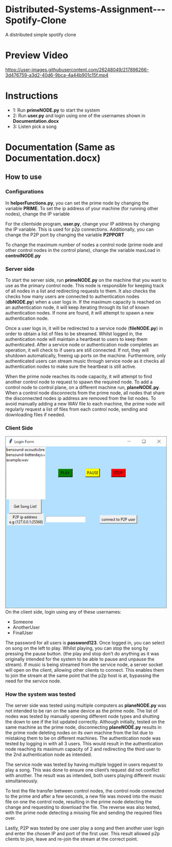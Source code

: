 # Distributed-Systems-Assignment---Spotify-Clone
A distributed simple spotify clone

# Preview Video
https://user-images.githubusercontent.com/26248049/217896266-3d476759-a3d2-40d6-9bca-4a44b901c15f.mp4

# Instructions
* 1: Run **primeNODE.py** to start the system
* 2: Run **user.py** and login using one of the usernames shown in **Documentation.docx**
* 3: Listen pick a song

# Documentation (Same as Documentation.docx)

## How to use
### Configurations
In **helperFunctions.py**, you can set the prime node by changing the variable **PRIME**. To set the ip address of your machine (for running other nodes), change the IP variable

For the clientside program, **user.py**, change your IP address by changing the IP variable. This is used for p2p connections. Additionally, you can change the P2P port by changing the variable **P2PPORT**

To change the maximum number of nodes a control node (prime node and other control nodes in the control plane), change the variable maxLoad in **controlNODE.py**

### Server side
To start the server side, run **primeNODE.py** on the machine that you want to use as the primary control node. This node is responsible for keeping track of all nodes in a list and redirecting requests to them. It also checks the checks how many users are connected to authentication nodes (**dbNODE.py**) when a user logs in. If the maximum capacity is reached on an authentication node, it will keep iterating through its list of known authentication nodes. If none are found, it will attempt to spawn a new authentication node.

Once a user logs in, it will be redirected to a service node (**fileNODE.py**) in order to obtain a list of files to be streamed. Whilst logged in, the authentication node will maintain a heartbeat to users to keep them authenticated. After a service node or authentication node completes an operation, it will check to if users are still connected. If not, they will shutdown automatically, freeing up ports on the machine. Furthermore, only authenticated users can stream music through service node as it checks all authentication nodes to make sure the heartbeat is still active.

When the prime node reaches its node capacity, it will attempt to find another control node to request to spawn the required node. To add a control node to control plane, on a different machine run, **planeNODE.py**. When a control node disconnects from the prime node, all nodes that share the disconnected nodes ip address are removed from the list nodes. To avoid manually adding a new WAV file to each machine, the prime node will regularly request a list of files from each control node, sending and downloading files if needed.

### Client Side
![User preview](userPreview.png?raw=true "Preview of the user.py when logged in")
On the client side, login using any of these usernames:
* Someone
* AnotherUser
* FinalUser

The password for all users is **password123**. Once logged in, you can select on song on the left to play. Whilst playing, you can stop the song by pressing the pause button. (the play and stop don’t do anything as it was originally intended for the system to be able to pause and unpause the stream). If music is being streamed from the service node, a server socket will open on the client, allowing other clients to connect. This enables them to join the stream at the same point that the p2p host is at, bypassing the need for the service node.

### How the system was tested
The server side was tested using multiple computers as **planeNODE.py** was not intended to be ran on the same device as the prime node. The list of nodes was tested by manually opening different node types and shutting the down to see if the list updated correctly. Although initially, tested on the same machine as the prime node, disconnecting **planeNODE.py** results in the prime node deleting nodes on its own machine from the list due to mistaking them to be on different machines. The authentication node was tested by logging in with all 3 users. This would result in the authentication node reaching its maximum capacity of 2 and redirecting the third user to the 2nd authentication node as intended.

The service node was tested by having multiple logged in users request to play a song. This was done to ensure one client’s request did not conflict with another. The result was as intended, both users playing different music simultaneously.

To test the file transfer between control nodes, the control node connected to the prime and after a few seconds, a new file was moved into the music file on one the control node, resulting in the prime node detecting the change and requesting to download the file. The reverse was also tested, with the prime node detecting a missing file and sending the required files over.

Lastly, P2P was tested by one user play a song and then another user login and enter the chosen IP and port of the first user. This result allowed p2p clients to join, leave and re-join the stream at the correct point.


